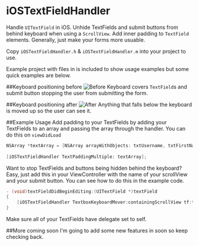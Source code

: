 iOSTextFieldHandler
===================

Handle `UITextField` in iOS. Unhide TextFields and submit buttons from behind keyboard when using a `ScrollView`. Add inner padding to `TextField` elements. Generally, just make your forms more usuable.

Copy `iOSTextFieldHandler.h` &amp; `iOSTextFieldHandler.m` into your project to use.

Example project with files in is included to show usage examples but some quick examples are below.

##Keyboard positioning before
![Before](http://scottdidit.co.uk/before.jpg)
Keyboard covers `TextField`s and submit button stopping the user from submitting the form.

##Keyboard positioning after
![After](http://scottdidit.co.uk/after.jpg)
Anything that falls below the keyboard is moved up so the user can see it.

##Example Usage
Add padding to your TextFields by adding your TextFields to an array and passing the array through the handler. You can do this on `viewDidLoad`
```objective-c
NSArray *textArray = [NSArray arrayWithObjects: txtUsername, txtFirstName, txtLastName, txtEmail, txtPassword, nil];
    
[iOSTextFieldHandler TextPaddingMultiple: textArray];
```
Want to stop TextFields and buttons being hidden behind the keyboard? Easy, just add this in your ViewController with the name of your scrollView and your submit button. You can see how to do this in the example code.

```objective-c
- (void)textFieldDidBeginEditing:(UITextField *)textField
{
    [iOSTextFieldHandler TextboxKeyboardMover:containingScrollView tf:textField btn:btnSubmit];
}
```
Make sure all of your TextFields have delegate set to self.

##More coming soon
I'm going to add some new features in soon so keep checking back.
